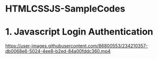 # HTMLCSSJS-SampleCodes
# 1. Javascript Login Authentication



https://user-images.githubusercontent.com/86800553/234210357-db0068e6-5024-4ee8-b2ed-84a00fddc360.mp4

